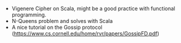 * Vigenere Cipher on Scala, might be a good practice with functional programming.
* N-Queens problem and solves with Scala
* A nice tutorial on the Gossip protocol (https://www.cs.cornell.edu/home/rvr/papers/GossipFD.pdf)
 